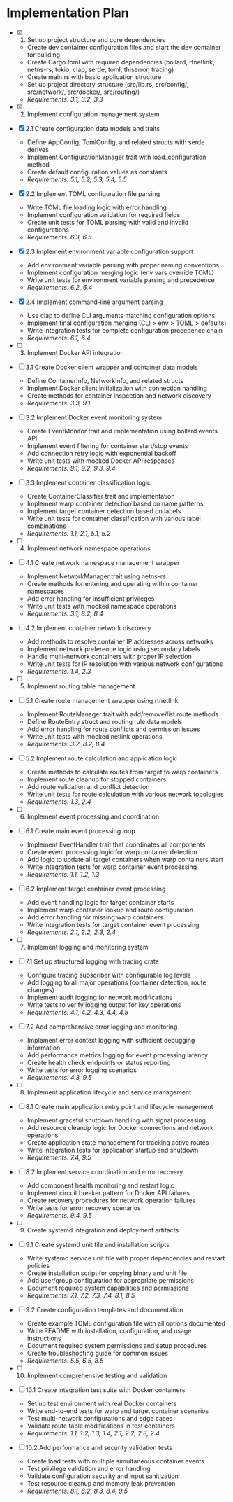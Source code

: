 # Implementation Plan

- [x] 1. Set up project structure and core dependencies

  - Create dev container configuration files and start the dev container for building
  - Create Cargo.toml with required dependencies (bollard, rtnetlink, netns-rs, tokio, clap, serde, toml, thiserror, tracing)
  - Create main.rs with basic application structure
  - Set up project directory structure (src/lib.rs, src/config/, src/network/, src/docker/, src/routing/)
  - _Requirements: 3.1, 3.2, 3.3_

- [x] 2. Implement configuration management system
- [x] 2.1 Create configuration data models and traits

  - Define AppConfig, TomlConfig, and related structs with serde derives
  - Implement ConfigurationManager trait with load_configuration method
  - Create default configuration values as constants
  - _Requirements: 5.1, 5.2, 5.3, 5.4, 5.5_

- [x] 2.2 Implement TOML configuration file parsing

  - Write TOML file loading logic with error handling
  - Implement configuration validation for required fields
  - Create unit tests for TOML parsing with valid and invalid configurations
  - _Requirements: 6.3, 6.5_

- [x] 2.3 Implement environment variable configuration support

  - Add environment variable parsing with proper naming conventions
  - Implement configuration merging logic (env vars override TOML)
  - Write unit tests for environment variable parsing and precedence
  - _Requirements: 6.2, 6.4_

- [x] 2.4 Implement command-line argument parsing

  - Use clap to define CLI arguments matching configuration options
  - Implement final configuration merging (CLI > env > TOML > defaults)
  - Write integration tests for complete configuration precedence chain
  - _Requirements: 6.1, 6.4_

- [ ] 3. Implement Docker API integration
- [ ] 3.1 Create Docker client wrapper and container data models

  - Define ContainerInfo, NetworkInfo, and related structs
  - Implement Docker client initialization with connection handling
  - Create methods for container inspection and network discovery
  - _Requirements: 3.3, 9.1_

- [ ] 3.2 Implement Docker event monitoring system

  - Create EventMonitor trait and implementation using bollard events API
  - Implement event filtering for container start/stop events
  - Add connection retry logic with exponential backoff
  - Write unit tests with mocked Docker API responses
  - _Requirements: 9.1, 9.2, 9.3, 9.4_

- [ ] 3.3 Implement container classification logic

  - Create ContainerClassifier trait and implementation
  - Implement warp container detection based on name patterns
  - Implement target container detection based on labels
  - Write unit tests for container classification with various label combinations
  - _Requirements: 1.1, 2.1, 5.1, 5.2_

- [ ] 4. Implement network namespace operations
- [ ] 4.1 Create network namespace management wrapper

  - Implement NetworkManager trait using netns-rs
  - Create methods for entering and operating within container namespaces
  - Add error handling for insufficient privileges
  - Write unit tests with mocked namespace operations
  - _Requirements: 3.1, 8.2, 8.4_

- [ ] 4.2 Implement container network discovery

  - Add methods to resolve container IP addresses across networks
  - Implement network preference logic using secondary labels
  - Handle multi-network containers with proper IP selection
  - Write unit tests for IP resolution with various network configurations
  - _Requirements: 1.4, 2.3_

- [ ] 5. Implement routing table management
- [ ] 5.1 Create route management wrapper using rtnetlink

  - Implement RouteManager trait with add/remove/list route methods
  - Define RouteEntry struct and routing rule data models
  - Add error handling for route conflicts and permission issues
  - Write unit tests with mocked netlink operations
  - _Requirements: 3.2, 8.2, 8.4_

- [ ] 5.2 Implement route calculation and application logic

  - Create methods to calculate routes from target to warp containers
  - Implement route cleanup for stopped containers
  - Add route validation and conflict detection
  - Write unit tests for route calculation with various network topologies
  - _Requirements: 1.3, 2.4_

- [ ] 6. Implement event processing and coordination
- [ ] 6.1 Create main event processing loop

  - Implement EventHandler trait that coordinates all components
  - Create event processing logic for warp container detection
  - Add logic to update all target containers when warp containers start
  - Write integration tests for warp container event processing
  - _Requirements: 1.1, 1.2, 1.3_

- [ ] 6.2 Implement target container event processing

  - Add event handling logic for target container starts
  - Implement warp container lookup and route configuration
  - Add error handling for missing warp containers
  - Write integration tests for target container event processing
  - _Requirements: 2.1, 2.2, 2.3, 2.4_

- [ ] 7. Implement logging and monitoring system
- [ ] 7.1 Set up structured logging with tracing crate

  - Configure tracing subscriber with configurable log levels
  - Add logging to all major operations (container detection, route changes)
  - Implement audit logging for network modifications
  - Write tests to verify logging output for key operations
  - _Requirements: 4.1, 4.2, 4.3, 4.4, 4.5_

- [ ] 7.2 Add comprehensive error logging and monitoring

  - Implement error context logging with sufficient debugging information
  - Add performance metrics logging for event processing latency
  - Create health check endpoints or status reporting
  - Write tests for error logging scenarios
  - _Requirements: 4.3, 9.5_

- [ ] 8. Implement application lifecycle and service management
- [ ] 8.1 Create main application entry point and lifecycle management

  - Implement graceful shutdown handling with signal processing
  - Add resource cleanup logic for Docker connections and network operations
  - Create application state management for tracking active routes
  - Write integration tests for application startup and shutdown
  - _Requirements: 7.4, 9.5_

- [ ] 8.2 Implement service coordination and error recovery

  - Add component health monitoring and restart logic
  - Implement circuit breaker pattern for Docker API failures
  - Create recovery procedures for network operation failures
  - Write tests for error recovery scenarios
  - _Requirements: 9.4, 9.5_

- [ ] 9. Create systemd integration and deployment artifacts
- [ ] 9.1 Create systemd unit file and installation scripts

  - Write systemd service unit file with proper dependencies and restart policies
  - Create installation script for copying binary and unit file
  - Add user/group configuration for appropriate permissions
  - Document required system capabilities and permissions
  - _Requirements: 7.1, 7.2, 7.3, 7.4, 8.1, 8.5_

- [ ] 9.2 Create configuration templates and documentation

  - Create example TOML configuration file with all options documented
  - Write README with installation, configuration, and usage instructions
  - Document required system permissions and setup procedures
  - Create troubleshooting guide for common issues
  - _Requirements: 5.5, 6.5, 8.5_

- [ ] 10. Implement comprehensive testing and validation
- [ ] 10.1 Create integration test suite with Docker containers

  - Set up test environment with real Docker containers
  - Write end-to-end tests for warp and target container scenarios
  - Test multi-network configurations and edge cases
  - Validate route table modifications in test containers
  - _Requirements: 1.1, 1.2, 1.3, 1.4, 2.1, 2.2, 2.3, 2.4_

- [ ] 10.2 Add performance and security validation tests
  - Create load tests with multiple simultaneous container events
  - Test privilege validation and error handling
  - Validate configuration security and input sanitization
  - Test resource cleanup and memory leak prevention
  - _Requirements: 8.1, 8.2, 8.3, 8.4, 9.5_
